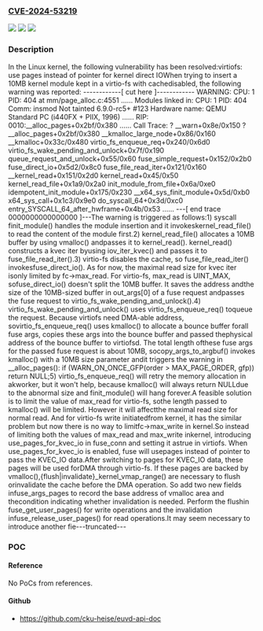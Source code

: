 ### [CVE-2024-53219](https://cve.mitre.org/cgi-bin/cvename.cgi?name=CVE-2024-53219)
![](https://img.shields.io/static/v1?label=Product&message=Linux&color=blue)
![](https://img.shields.io/static/v1?label=Version&message=a62a8ef9d97da23762a588592c8b8eb50a8deb6a%3C%209a8fde56d4b6d51930936ed50f6370a9097328d1%20&color=brighgreen)
![](https://img.shields.io/static/v1?label=Vulnerability&message=n%2Fa&color=brighgreen)

### Description

In the Linux kernel, the following vulnerability has been resolved:virtiofs: use pages instead of pointer for kernel direct IOWhen trying to insert a 10MB kernel module kept in a virtio-fs with cachedisabled, the following warning was reported:  ------------[ cut here ]------------  WARNING: CPU: 1 PID: 404 at mm/page_alloc.c:4551 ......  Modules linked in:  CPU: 1 PID: 404 Comm: insmod Not tainted 6.9.0-rc5+ #123  Hardware name: QEMU Standard PC (i440FX + PIIX, 1996) ......  RIP: 0010:__alloc_pages+0x2bf/0x380  ......  Call Trace:   <TASK>   ? __warn+0x8e/0x150   ? __alloc_pages+0x2bf/0x380   __kmalloc_large_node+0x86/0x160   __kmalloc+0x33c/0x480   virtio_fs_enqueue_req+0x240/0x6d0   virtio_fs_wake_pending_and_unlock+0x7f/0x190   queue_request_and_unlock+0x55/0x60   fuse_simple_request+0x152/0x2b0   fuse_direct_io+0x5d2/0x8c0   fuse_file_read_iter+0x121/0x160   __kernel_read+0x151/0x2d0   kernel_read+0x45/0x50   kernel_read_file+0x1a9/0x2a0   init_module_from_file+0x6a/0xe0   idempotent_init_module+0x175/0x230   __x64_sys_finit_module+0x5d/0xb0   x64_sys_call+0x1c3/0x9e0   do_syscall_64+0x3d/0xc0   entry_SYSCALL_64_after_hwframe+0x4b/0x53   ......   </TASK>  ---[ end trace 0000000000000000 ]---The warning is triggered as follows:1) syscall finit_module() handles the module insertion and it invokeskernel_read_file() to read the content of the module first.2) kernel_read_file() allocates a 10MB buffer by using vmalloc() andpasses it to kernel_read(). kernel_read() constructs a kvec iter byusing iov_iter_kvec() and passes it to fuse_file_read_iter().3) virtio-fs disables the cache, so fuse_file_read_iter() invokesfuse_direct_io(). As for now, the maximal read size for kvec iter isonly limited by fc->max_read. For virtio-fs, max_read is UINT_MAX, sofuse_direct_io() doesn't split the 10MB buffer. It saves the address andthe size of the 10MB-sized buffer in out_args[0] of a fuse request andpasses the fuse request to virtio_fs_wake_pending_and_unlock().4) virtio_fs_wake_pending_and_unlock() uses virtio_fs_enqueue_req() toqueue the request. Because virtiofs need DMA-able address, sovirtio_fs_enqueue_req() uses kmalloc() to allocate a bounce buffer forall fuse args, copies these args into the bounce buffer and passed thephysical address of the bounce buffer to virtiofsd. The total length ofthese fuse args for the passed fuse request is about 10MB, socopy_args_to_argbuf() invokes kmalloc() with a 10MB size parameter andit triggers the warning in __alloc_pages():	if (WARN_ON_ONCE_GFP(order > MAX_PAGE_ORDER, gfp))		return NULL;5) virtio_fs_enqueue_req() will retry the memory allocation in akworker, but it won't help, because kmalloc() will always return NULLdue to the abnormal size and finit_module() will hang forever.A feasible solution is to limit the value of max_read for virtio-fs, sothe length passed to kmalloc() will be limited. However it will affectthe maximal read size for normal read. And for virtio-fs write initiatedfrom kernel, it has the similar problem but now there is no way to limitfc->max_write in kernel.So instead of limiting both the values of max_read and max_write inkernel, introducing use_pages_for_kvec_io in fuse_conn and setting it astrue in virtiofs. When use_pages_for_kvec_io is enabled, fuse will usepages instead of pointer to pass the KVEC_IO data.After switching to pages for KVEC_IO data, these pages will be used forDMA through virtio-fs. If these pages are backed by vmalloc(),{flush|invalidate}_kernel_vmap_range() are necessary to flush orinvalidate the cache before the DMA operation. So add two new fields infuse_args_pages to record the base address of vmalloc area and thecondition indicating whether invalidation is needed. Perform the flushin fuse_get_user_pages() for write operations and the invalidation infuse_release_user_pages() for read operations.It may seem necessary to introduce another fie---truncated---

### POC

#### Reference
No PoCs from references.

#### Github
- https://github.com/cku-heise/euvd-api-doc

